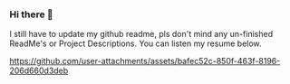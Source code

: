 ### Hi there 👋
I still have to update my github readme, pls don't mind any un-finished ReadMe's or Project Descriptions.
You can listen my resume below. 



https://github.com/user-attachments/assets/bafec52c-850f-463f-8196-206d660d3deb

